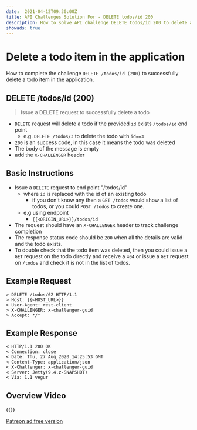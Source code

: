 ```yaml
---
date:  2021-04-12T09:30:00Z
title: API Challenges Solution For - DELETE todos/id 200
description: How to solve API challenge DELETE todos/id 200 to delete a todo in the application.
showads: true
---
```


# Delete a todo item in the application

How to complete the challenge `DELETE /todos/id (200)` to successfully delete a todo item in the application.

## DELETE /todos/id (200)

> 	Issue a DELETE request to successfully delete a todo

- `DELETE` request will delete a todo if the provided `id` exists `/todos/id` end point
    - e.g. `DELETE /todos/3` to delete the todo with `id==3`
- `200` is an success code, in this case it means the todo was deleted
- The body of the message is empty
- add the `X-CHALLENGER` header


## Basic Instructions

- Issue a `DELETE` request to end point "/todos/id"
    - where `id` is replaced with the id of an existing todo
        - if you don't know any then a `GET /todos` would show a list of todos, or you could `POST /todos` to create one.
    - e.g using endpoint
        - `{{<ORIGIN_URL>}}/todos/id`
- The request should have an `X-CHALLENGER` header to track challenge completion
- The response status code should be `200` when all the details are valid and the todo exists.
- To double check that the todo item was deleted, then you could issue a `GET` request on the todo directly and receive a `404` or issue a `GET` request on `/todos` and check it is not in the list of todos.

## Example Request

~~~~~~~~
> DELETE /todos/62 HTTP/1.1
> Host: {{<HOST_URL>}}
> User-Agent: rest-client
> X-CHALLENGER: x-challenger-guid
> Accept: */*
~~~~~~~~

## Example Response

~~~~~~~~
< HTTP/1.1 200 OK
< Connection: close
< Date: Thu, 27 Aug 2020 14:25:53 GMT
< Content-Type: application/json
< X-Challenger: x-challenger-guid
< Server: Jetty(9.4.z-SNAPSHOT)
< Via: 1.1 vegur
~~~~~~~~


## Overview Video

{{<youtube-embed key="6MXTkaXn9qU" title="Solution to DELETE todo challenge">}}

[Patreon ad free version](https://www.patreon.com/posts/49931699)




